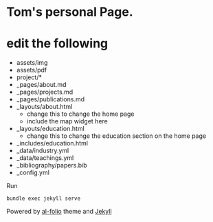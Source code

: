 # Tom's personal Page.
# edit the following
- assets/img
- assets/pdf
- project/*
- _pages/about.md
- _pages/projects.md
- _pages/publications.md
- _layouts/about.html
	* change this to change the home page
	* include the map widget here
- _layouts/education.html
	* change this to change the education section on the home page
- _includes/education.html
- _data/industry.yml
- _data/teachings.yml
- _bibliography/papers.bib
- _config.yml

Run 
```
bundle exec jekyll serve
```







Powered by [al-folio](https://github.com/alshedivat/al-folio) theme and [Jekyll](https://jekyllrb.com/)
